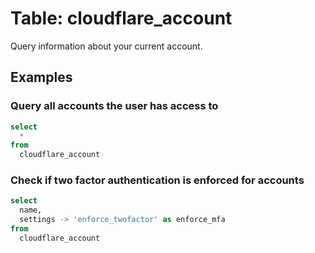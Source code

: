 # Table: cloudflare_account

Query information about your current account.

## Examples

### Query all accounts the user has access to

```sql
select
  *
from
  cloudflare_account
```

### Check if two factor authentication is enforced for accounts

```sql
select
  name,
  settings -> 'enforce_twofactor' as enforce_mfa
from
  cloudflare_account
```
